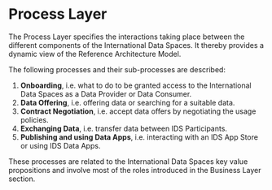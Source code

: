 # Process Layer

The Process Layer specifies the interactions taking place between the different components of the International Data Spaces. It thereby provides a dynamic view of the Reference Architecture Model.

The following processes and their sub-processes are described:
1. **Onboarding**, i.e. what to do to be granted access to the International Data Spaces as a Data Provider or Data Consumer.
2. **Data Offering**, i.e. offering data or searching for a suitable data.
3. **Contract Negotiation**, i.e. accept data offers by negotiating the usage policies.
4. **Exchanging Data**, i.e. transfer data between IDS Participants.
5. **Publishing and using Data Apps**, i.e. interacting with an IDS App Store or using IDS Data Apps.

These processes are related to the International Data Spaces key value propositions and involve most of the roles introduced in the Business Layer section.
